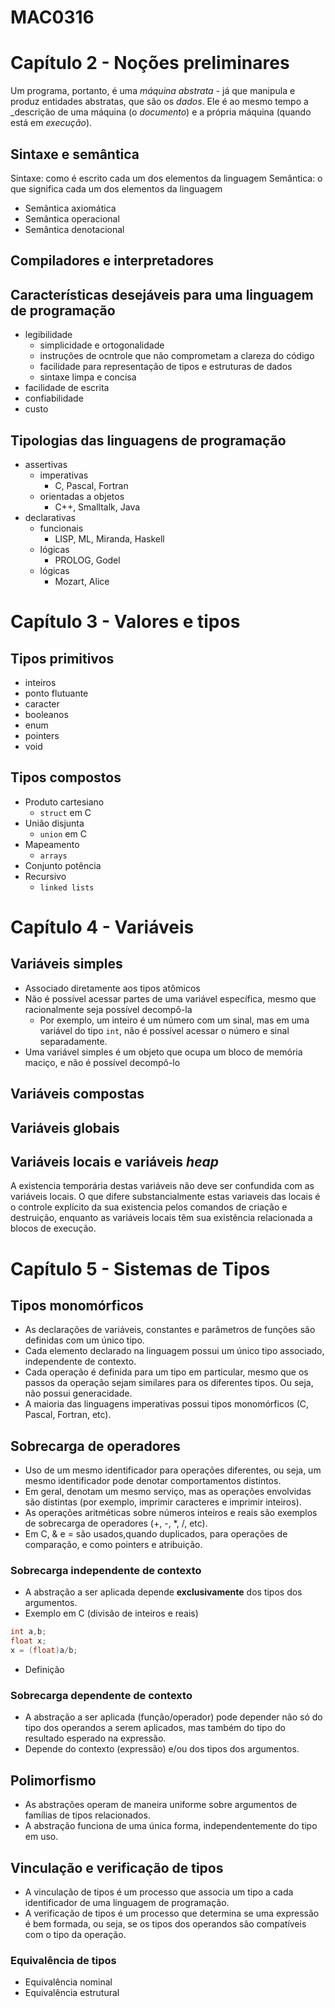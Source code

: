 # MAC0316

# Capítulo 2 - Noções preliminares

Um programa, portanto, é uma _máquina abstrata_ - já que manipula e produz entidades abstratas, que são os _dados_. Ele é ao mesmo tempo a _descrição de uma máquina (o _documento_) e a própria máquina (quando está em _execução_).

## Sintaxe e semântica
Sintaxe: como é escrito cada um dos elementos da linguagem
Semântica: o que significa cada um dos elementos da linguagem
- Semântica axiomática
- Semântica operacional
- Semântica denotacional

## Compiladores e interpretadores

## Características desejáveis para uma linguagem de programação
- legibilidade
  - simplicidade e ortogonalidade
  - instruções de ocntrole que não comprometam a clareza do código
  - facilidade para representação de tipos e estruturas de dados
  - sintaxe limpa e concisa
- facilidade de escrita
- confiabilidade
- custo

## Tipologias das linguagens de programação
- assertivas
  - imperativas
    - C, Pascal, Fortran
  - orientadas a objetos
    - C++, Smalltalk, Java
- declarativas
  - funcionais
    - LISP, ML, Miranda, Haskell
  - lógicas
    - PROLOG, Godel
  - lógicas
    - Mozart, Alice

# Capítulo 3 - Valores e tipos

## Tipos primitivos

- inteiros
- ponto flutuante
- caracter
- booleanos
- enum
- pointers
- void

## Tipos compostos

- Produto cartesiano
  - `struct` em C
- União disjunta
  - `union` em C
- Mapeamento
  - `arrays`
- Conjunto potência
- Recursivo
  - `linked lists`

# Capítulo 4 - Variáveis

## Variáveis simples

- Associado diretamente aos tipos atômicos
- Não é possível acessar partes de uma variável específica, mesmo que racionalmente seja possível decompô-la
  - Por exemplo, um inteiro é um número com um sinal, mas em uma variável do tipo `int`, não é possível acessar o número e sinal separadamente.
- Uma variável simples é um objeto que ocupa um bloco de memória maciço, e não é possível decompô-lo

## Variáveis compostas

## Variáveis globais

## Variáveis locais e variáveis _heap_

A existencia temporária destas variáveis não deve ser confundida com as variáveis locais. O que difere substancialmente estas variaveis das locais é o controle explícito da sua existencia pelos comandos de criação e destruição, enquanto as variáveis locais têm sua existência relacionada a blocos de execução.

# Capítulo 5 - Sistemas de Tipos

## Tipos monomórficos
- As declarações de variáveis, constantes e parâmetros de funções são definidas com um único tipo.
- Cada elemento declarado na linguagem possui um único tipo associado, independente de contexto.
- Cada operação é definida para um tipo em particular, mesmo que os passos da operação sejam similares para os diferentes tipos. Ou seja, não possui generacidade.
- A maioria das linguagens imperativas possui tipos monomórficos (C, Pascal, Fortran, etc).

## Sobrecarga de operadores

- Uso de um mesmo identificador para operações diferentes, ou seja, um mesmo identificador pode denotar comportamentos distintos.
- Em geral, denotam um mesmo serviço, mas as operações envolvidas são distintas (por exemplo, imprimir caracteres e imprimir inteiros).
- As operações aritméticas sobre números inteiros e reais são exemplos de sobrecarga de operadores (+, -, *, /, etc).
- Em C, & e = são usados,quando duplicados, para operações de comparação, e como pointers e atribuição.

### Sobrecarga independente de contexto

- A abstração a ser aplicada depende **exclusivamente** dos tipos dos argumentos.
- Exemplo em C (divisão de inteiros e reais)
```C
int a,b;
float x;
x = (float)a/b;
```
- Definição

### Sobrecarga dependente de contexto
- A abstração a ser aplicada (função/operador) pode depender não só do tipo dos operandos a serem aplicados, mas também do tipo do resultado esperado na expressão.
- Depende do contexto (expressão) e/ou dos tipos dos argumentos.

## Polimorfismo

- As abstrações operam de maneira uniforme sobre argumentos de famílias de tipos relacionados.
- A abstração funciona de uma única forma, independentemente do tipo em uso.

## Vinculação e verificação de tipos

- A vinculação de tipos é um processo que associa um tipo a cada identificador de uma linguagem de programação.
- A verificação de tipos é um processo que determina se uma expressão é bem formada, ou seja, se os tipos dos operandos são compatíveis com o tipo da operação.

### Equivalência de tipos
- Equivalência nominal
- Equivalência estrutural
